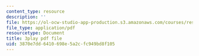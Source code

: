 ```yaml
---
content_type: resource
description: ''
file: https://ol-ocw-studio-app-production.s3.amazonaws.com/courses/res-3-003-learn-to-build-your-own-videogame-with-the-unity-game-engine-and-microsoft-kinect-january-iap-2017/3870e7dd6410698e5a2cfc949bd8f105_5wbD-zChZsU.pdf
file_type: application/pdf
resourcetype: Document
title: 3play pdf file
uid: 3870e7dd-6410-698e-5a2c-fc949bd8f105
---
```

